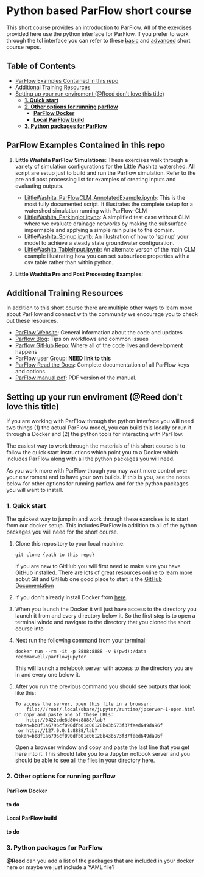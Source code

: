 # Python based ParFlow short course <!-- omit in toc -->
This short course provides an introduction to ParFlow. All of the exercises provided here use the python interface for ParFlow. If you prefer to work through the tcl interface you can refer to these [basic](https://github.com/hydroframe/ParFlow_Short_Course) and [advanced](https://github.com/hydroframe/ParFlow_Advanced_ShortCourse) short course repos. 

## Table of Contents <!-- omit in toc -->
- [ParFlow Examples Contained in this repo](#parflow-examples-contained-in-this-repo)
- [Additional Training Resources](#additional-training-resources)
- [Setting up your run enviroment (@Reed don't love this title)](#setting-up-your-run-enviroment-reed-dont-love-this-title)
  - [**1. Quick start**](#1-quick-start)
  - [**2. Other options for running parflow**](#2-other-options-for-running-parflow)
    - [**ParFlow Docker**](#parflow-docker)
    - [**Local ParFlow build**](#local-parflow-build)
  - [**3. Python packages for ParFlow**](#3-python-packages-for-parflow)

## ParFlow Examples Contained in this repo

1. **Little Washita ParFlow Simulations**: These exercises walk through a variety of simulation configurations for the Little Washita watershed. All script are setup just to build and run the Parflow simulation. Refer to the pre and post processing list for examples of creating inputs and evaluating outputs. 
     - [LittleWashita_ParFlowCLM_AnnotatedExample.ipynb](https://github.com/hydroframe/parflow_python_shortcourse/blob/main/exercises/little_washita/LittleWashita_ParFlowCLM_AnnotatedExample%20copy.ipynb): This is the most fully documented script. It illustrates the complete setup for a watershed simulation running with ParFlow-CLM
     - [LittleWashita_Parkinglot.ipynb](https://github.com/hydroframe/parflow_python_shortcourse/blob/main/exercises/little_washita/LittleWashita_Parkinglot.ipynb): A simplified test case without CLM where we evaluate drainage networks by making the subsurface impermable and applying a simple rain pulse to the domain.
     - [LittleWashita_Spinup.ipynb](https://github.com/hydroframe/parflow_python_shortcourse/blob/main/exercises/little_washita/LittleWashita_Spinup.ipynb): An illustration of how to 'spinup' your model to achieve a steady state groundwater configuration. 
     - [LittleWashita_TableInput.ipynb](https://github.com/hydroframe/parflow_python_shortcourse/blob/main/exercises/little_washita/LittleWashita_TableInput.ipynb): An alternate verson of the main CLM example illustrating how you can set subsurface properties with a csv table rather than within python. 
  
2. **Little Washita Pre and Post Processing Examples**: 

## Additional Training Resources
In addition to this short course there are multiple other ways to learn more about ParFlow and connect with the community we encourage you to check out these resources. 
- [ParFlow Website](https://parflow.org/): General information about the code and updates
- [Parflow Blog](http://parflow.blogspot.com/): Tips on workflows and common issues
- [Parflow GitHub Repo](https://github.com/parflow/parflow): Where all of the code lives and development happens 
- [ParFlow user Group](): **NEED link to this**
- [ParFlow Read the Docs](https://parflow-docs.readthedocs.io/en/latest/intro.html): Complete documentation of all ParFlow keys and options. 
- [ParFlow manual pdf](https://github.com/parflow/parflow/blob/master/parflow-manual.pdf): PDF version of the manual. 

## Setting up your run enviroment (@Reed don't love this title)
If you are working with ParFlow through the python interface you will need two things (1) the actual ParFlow model, you can build this locally or run it through a Docker and (2) the python tools for interacting with ParFlow. 

The easiest way to work through the materials of this short course is to follow the quick start instructions which point you to a Docker which includes ParFlow along with all the python packages you will need.  

As you work more with ParFlow though you may want more control over your enviroment and to have your own builds. If this is you, see the notes below for other options for running parflow and for the python packages you will want to install. 

### **1. Quick start** 
The quickest way to jump in and work through these exercises is to start from our docker setup. This includes ParFlow in addition to all of the python packages you will need for the short course.  

1. Clone this repository to your local machine. 
   ``` 
   git clone {path to this repo}
   ```
   If you are new to GitHub you will first need to make sure you have GitHub installed. There are lots of great resources online to learn more aobut Git and GitHub one good place to start is the [GitHub Documentation](https://docs.github.com/en/get-started/quickstart)

2. If you don't already install Docker from [here](https://docs.docker.com/get-docker/).
   
3. When you launch the Docker it will just have access to the directory you launch it from and every directory below it. So the first step is to open a terminal windo and navigate to the directory that you cloned the short course into
   
4. Next run the following command from your terminal: 
   ```
   docker run --rm -it -p 8888:8888 -v $(pwd):/data reedmaxwell/parflowjupyter
   ```
   This will launch a notebook server with access to the directory you are in and every one below it.  

5.  After you run the previous command you should see outputs that look like this:
    ```
    To access the server, open this file in a browser:
        file:///root/.local/share/jupyter/runtime/jpserver-1-open.html
    Or copy and paste one of these URLs:
        http://0422cde8d804:8888/lab?token=bb8f1a6796cf090dfb01c06128b43b573f37feed649da96f
     or http://127.0.0.1:8888/lab?token=bb8f1a6796cf090dfb01c06128b43b573f37feed649da96f
    ```
    Open a browser window and copy and paste the last line that you get here into it. This should take you to a Jupyter notbook server and you should be able to see all the files in your directory here. 


### **2. Other options for running parflow**
#### **ParFlow Docker**
**to do**

#### **Local ParFlow build**
**to do**


### **3. Python packages for ParFlow**
**@Reed** can you add a list of the packages that are included in your docker here or maybe we just include a YAML file?


